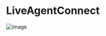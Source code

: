 
# LiveAgentConnect

![image](https://github.com/lingjianrui/blog/blob/master/images/LiveAgentConnect.gif)   
